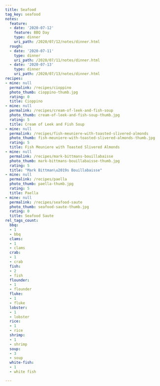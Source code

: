 ```yaml
---
title: Seafood
tag_key: seafood
notes:
  feature:
  - date: '2020-07-12'
    feature: BBQ Day
    type: dinner
    uri_path: /2020/07/12/notes/dinner.html
  rough:
  - date: '2020-07-11'
    type: dinner
    uri_path: /2020/07/11/notes/dinner.html
  - date: '2020-07-13'
    type: dinner
    uri_path: /2020/07/13/notes/dinner.html
recipes:
- mine: null
  permalink: /recipes/cioppino
  photo_thumb: cioppino-thumb.jpg
  rating: 0
  title: Cioppino
- mine: null
  permalink: /recipes/cream-of-leek-and-fish-soup
  photo_thumb: cream-of-leek-and-fish-soup-thumb.jpg
  rating: 5
  title: Cream of Leek and Fish Soup
- mine: null
  permalink: /recipes/fish-meuniere-with-toasted-slivered-almonds
  photo_thumb: fish-meuniere-with-toasted-slivered-almonds-thumb.jpg
  rating: 5
  title: Fish Meuniere with Toasted Slivered Almonds
- mine: null
  permalink: /recipes/mark-bittmans-bouillabaisse
  photo_thumb: mark-bittmans-bouillabaisse-thumb.jpg
  rating: 5
  title: "Mark Bittman\u2019s Bouillabaisse"
- mine: null
  permalink: /recipes/paella
  photo_thumb: paella-thumb.jpg
  rating: 5
  title: Paella
- mine: null
  permalink: /recipes/seafood-saute
  photo_thumb: seafood-saute-thumb.jpg
  rating: 0
  title: Seafood Saute
rel_tags_count:
  bbq:
  - 1
  - bbq
  clams:
  - 1
  - clams
  crab:
  - 1
  - crab
  fish:
  - 2
  - fish
  flounder:
  - 1
  - flounder
  fluke:
  - 1
  - fluke
  lobster:
  - 1
  - lobster
  rice:
  - 1
  - rice
  shrimp:
  - 1
  - shrimp
  soup:
  - 3
  - soup
  white-fish:
  - 1
  - white fish

---
```


